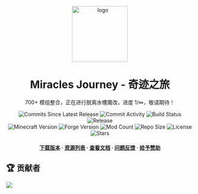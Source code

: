 <div align="center">
  <img src="https://cdn.sa.net/2025/02/11/ZqBLJczgyPmGaej.png" alt="logo" width="150" height="auto" />
  <h1>Miracles Journey - 奇迹之旅</h1>
  <p>
    700+ 模组整合，正在进行脱离水槽魔改，进度 1/∞，敬请期待！
  </p>
  <p>
    <img src="https://img.shields.io/github/commits-since/QianFuv/Miracles-Journey/latest?style=plastic&color=blue" alt="Commits Since Latest Release" />
    <img src="https://img.shields.io/github/commit-activity/w/QianFuv/Miracles-Journey?style=plastic&color=blue" alt="Commit Activity" />
    <img src="https://img.shields.io/github/actions/workflow/status/QianFuv/Miracles-Journey/testpack_build.yml?style=plastic&label=testpack build&color=blue" alt="Build Status" />
    <img src="https://img.shields.io/github/v/release/QianFuv/Miracles-Journey?style=plastic&color=blue" alt="Release" />
    <br>
    <img src="https://img.shields.io/badge/dynamic/toml?url=https%3A%2F%2Fraw.githubusercontent.com%2FQianFuv%2FMiracles-Journey%2Frefs%2Fheads%2Fmain%2Fpack%2Fpack.toml&query=versions.minecraft&style=plastic&label=minecraft&color=blue" alt="Minecraft Version" />
    <img src="https://img.shields.io/badge/dynamic/toml?url=https%3A%2F%2Fraw.githubusercontent.com%2FQianFuv%2FMiracles-Journey%2Frefs%2Fheads%2Fmain%2Fpack%2Fpack.toml&query=versions.forge&style=plastic&label=forge&color=blue" alt="Forge Version" />
    <img src="https://img.shields.io/github/directory-file-count/QianFuv/Miracles-Journey/pack%2Fmods?style=plastic&label=mods&color=blue" alt="Mod Count" />
    <img src="https://img.shields.io/github/repo-size/QianFuv/Miracles-Journey?style=plastic&color=blue" alt="Repo Size" />
    <img src="https://img.shields.io/badge/license-CC--BY--NC--ND--4.0-blue?style=plastic&color=blue" alt="License" />
    <img src="https://img.shields.io/github/stars/QianFuv/Miracles-Journey?style=plastic&color=blue" alt="Stars" />
  </p>
  <h4>
      <a href="https://github.com/QianFuv/Miracles-Journey/releases">下载版本</a>
    <span> · </span>
      <a href="https://s.c1ns.cn/mjlist">资源列表</a>
    <span> · </span>
      <a href="https://mjwiki.qianfuv.fun/">查看文档</a>
    <span> · </span>
      <a href="https://github.com/QianFuv/Miracles-Journey/issues/new/choose">问题反馈</a>
    <span> · </span>
      <a href="https://afdian.com/a/qianfuv">给予赞助</a>
  </h4>
</div>

## 🏆 贡献者

<a href="https://github.com/QianFuv/Miracles-Journey/graphs/contributors">
  <img src="https://contrib.rocks/image?repo=QianFuv/Miracles-Journey" />
</a>